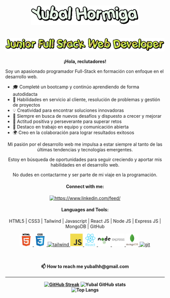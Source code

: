 # <h4 align="center" > ![](./text.gif)<h4>

# <h4 align="center" >![](./text1.gif)<h4>

<p align="center">
  <b>¡Hola, reclutadores!</b>
</p>

Soy un apasionado programador Full-Stack en formación con enfoque en el desarrollo web.

- 🎓 Completé un bootcamp y continúo aprendiendo de forma autodidacta
- 🌟 Habilidades en servicio al cliente, resolución de problemas y gestión de proyectos
- 💡 Creatividad para encontrar soluciones innovadoras
- 🚀 Siempre en busca de nuevos desafíos y dispuesto a crecer y mejorar
- 💪 Actitud positiva y perseverante para superar retos
- 🤝 Destaco en trabajo en equipo y comunicación abierta
- 🌍 Creo en la colaboración para lograr resultados exitosos

<p align="center">
  Mi pasión por el desarrollo web me impulsa a estar siempre al tanto de las últimas tendencias y tecnologías emergentes.
</p>

<p align="center">
  Estoy en búsqueda de oportunidades para seguir creciendo y aportar mis habilidades en el desarrollo web.
</p>

<p align="center">
  No dudes en contactarme y ser parte de mi viaje en la programación.
</p>

<h4 align="center">Connect with me:</h4>
<p align="center">
<a href="https://www.linkedin.com/in/yubal-hormiga/" target="blank"><img align="center" src="https://raw.githubusercontent.com/rahuldkjain/github-profile-readme-generator/master/src/images/icons/Social/linked-in-alt.svg" alt="https://www.linkedin.com/feed/" height="30" width="40" /></a>

<h4 align="center">Languages and Tools:</h4>
<p align="center">HTML5 | CSS3 | Tailwind | Javascript | React JS | Node JS | Express JS | MongoDB | GitHub <p>
<p align="center"> <a href="https://www.w3.org/html/" target="_blank" rel="noreferrer"> <img src="https://raw.githubusercontent.com/devicons/devicon/master/icons/html5/html5-original-wordmark.svg" alt="html5" width="40" height="40"/> </a> <a href="https://www.w3schools.com/css/" target="_blank" rel="noreferrer"> <img src="https://raw.githubusercontent.com/devicons/devicon/master/icons/css3/css3-original-wordmark.svg" alt="css3" width="40" height="40"/> </a> <a href="https://tailwindcss.com/" target="_blank" rel="noreferrer"> <img src="https://www.vectorlogo.zone/logos/tailwindcss/tailwindcss-icon.svg" alt="tailwind" width="40" height="40"/> </a> <a href="https://developer.mozilla.org/en-US/docs/Web/JavaScript" target="_blank" rel="noreferrer"> <img src="https://raw.githubusercontent.com/devicons/devicon/master/icons/javascript/javascript-original.svg" alt="javascript" width="40" height="40"/> </a>  <a href="https://reactjs.org/" target="_blank" rel="noreferrer"> <img src="https://raw.githubusercontent.com/devicons/devicon/master/icons/react/react-original-wordmark.svg" alt="react" width="40" height="40"/> </a> <a href="https://nodejs.org" target="_blank" rel="noreferrer"> <img src="https://raw.githubusercontent.com/devicons/devicon/master/icons/nodejs/nodejs-original-wordmark.svg" alt="nodejs" width="40" height="40"/> </a>   <a href="https://expressjs.com" target="_blank" rel="noreferrer"> <img src="https://raw.githubusercontent.com/devicons/devicon/master/icons/express/express-original-wordmark.svg" alt="express" width="40" height="40"/> </a><a href="https://www.mongodb.com/" target="_blank" rel="noreferrer"> <img src="https://raw.githubusercontent.com/devicons/devicon/master/icons/mongodb/mongodb-original-wordmark.svg" alt="mongodb" width="40" height="40"/> </a> <a href="https://git-scm.com/" target="_blank" rel="noreferrer"> <img src="https://www.vectorlogo.zone/logos/git-scm/git-scm-icon.svg" alt="git" width="40" height="40"/> </a></p><br>

<h4 align="center">📫 How to reach me yubalhh@gmail.com<h4>

---

<div align="center">
  <a href="https://streak-stats.demolab.com?user=yubalhormiga&theme=synthwave&locale=es&date_format=j%20M%5B%20Y%5D"><img src="https://streak-stats.demolab.com?user=yubalhormiga&theme=synthwave&locale=es&date_format=j%20M%5B%20Y%5D" alt="GitHub Streak"></a>
    <img src="https://github-readme-stats.vercel.app/api?username=yubalhormiga&show_icons=true&theme=radical" alt="Yubal GitHub stats">
</div>

<div align="center">
  <img src="https://github-readme-stats.vercel.app/api/top-langs/?username=yubalhormiga&layout=compact" alt="Top Langs">
</div>
